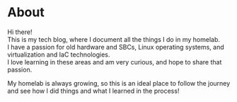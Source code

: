 # About
<p>
  Hi there!<br />
  This is my tech blog, where I document all the things I do in my homelab.<br />
  I have a passion for old hardware and SBCs, Linux operating systems, and virtualization and IaC technologies.<br />
  I love learning in these areas and am very curious, and hope to share that passion.

  My homelab is always growing, so this is an ideal place to follow the journey and see how I did things and what I learned in the process!
  </p>